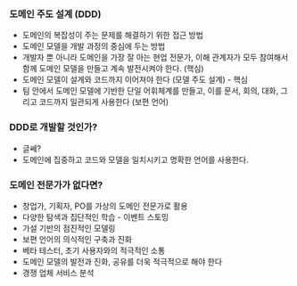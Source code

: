 ### 도메인 주도 설계 (DDD)
- 도메인의 복잡성이 주는 문제를 해결하기 위한 접근 방법
- 도메인 모델을 개발 과정의 중심에 두는 방법
- 개발자 뿐 아니라 도메인을 가장 잘 아는 현업 전문가, 이해 관계자가 모두 참여해서 함께 도메인 모델을 만들고 계속 발전시켜야 한다. (핵심)
- 도메인 모델이 설계와 코드까지 이어져야 한다 (모델 주도 설계) - 핵심
- 팀 안에서 도메인 모델에 기반한 단일 어휘체계를 만들고, 이를 문서, 회의, 대화, 그리고 코드까지 일관되게 사용한다 (보편 언어)

### DDD로 개발할 것인가?
- 글쎄?
- 도메인에 집중하고 코드와 모델을 일치시키고 명확한 언어를 사용한다.

### 도메인 전문가가 없다면?
- 창업가, 기획자, PO를 가상의 도메인 전문가로 활용
- 다양한 탐색과 집단적인 학습 - 이벤트 스토밍
- 가설 기반의 점진적인 모델링
- 보편 언어의 의식적인 구축과 진화
- 베타 테스터, 초기 사용자와의 적극적인 소통
- 도메인 모델의 발전과 진화, 공유를 더욱 적극적으로 해야 한다
- 경쟁 업체 서비스 분석
